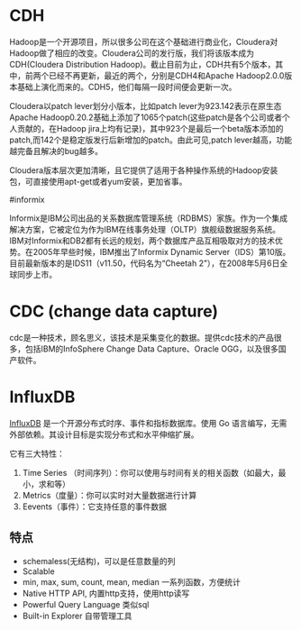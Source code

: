 # CDH

Hadoop是一个开源项目，所以很多公司在这个基础进行商业化，Cloudera对Hadoop做了相应的改变。Cloudera公司的发行版，我们将该版本成为CDH(Cloudera Distribution Hadoop)。截止目前为止，CDH共有5个版本，其中，前两个已经不再更新，最近的两个，分别是CDH4和Apache Hadoop2.0.0版本基础上演化而来的。CDH5，他们每隔一段时间便会更新一次。

Cloudera以patch lever划分小版本，比如patch lever为923.142表示在原生态Apache Hadoop0.20.2基础上添加了1065个patch(这些patch是各个公司或者个人贡献的，在Hadoop jira上均有记录)，其中923个是最后一个beta版本添加的patch,而142个是稳定版发行后新增加的patch。由此可见,patch lever越高，功能越完备且解决的bug越多。

Cloudera版本层次更加清晰，且它提供了适用于各种操作系统的Hadoop安装包，可直接使用apt-get或者yum安装，更加省事。



#informix

Informix是IBM公司出品的关系数据库管理系统（RDBMS）家族。作为一个集成解决方案，它被定位为作为IBM在线事务处理（OLTP）旗舰级数据服务系统。 IBM对Informix和DB2都有长远的规划，两个数据库产品互相吸取对方的技术优势。在2005年早些时候，IBM推出了Informix Dynamic Server（IDS）第10版。目前最新版本的是IDS11（v11.50，代码名为“Cheetah 2”），在2008年5月6日全球同步上市。

# CDC (change data capture)

cdc是一种技术，顾名思义，该技术是采集变化的数据。提供cdc技术的产品很多，包括IBM的InfoSphere Change Data Capture、Oracle OGG，以及很多国产软件。



# InfluxDB

[InfluxDB](http://influxdb.org/) 是一个开源分布式时序、事件和指标数据库。使用 Go 语言编写，无需外部依赖。其设计目标是实现分布式和水平伸缩扩展。

它有三大特性：

1. Time Series （时间序列）：你可以使用与时间有关的相关函数（如最大，最小，求和等）
2. Metrics（度量）：你可以实时对大量数据进行计算
3. Eevents（事件）：它支持任意的事件数据

## 特点 

- schemaless(无结构)，可以是任意数量的列
- Scalable
- min, max, sum, count, mean, median 一系列函数，方便统计
- Native HTTP API, 内置http支持，使用http读写
- Powerful Query Language 类似sql
- Built-in Explorer 自带管理工具